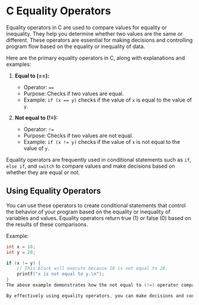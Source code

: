# C Equality Operators

Equality operators in C are used to compare values for equality or inequality. They help you determine whether two values are the same or different. These operators are essential for making decisions and controlling program flow based on the equality or inequality of data.

Here are the primary equality operators in C, along with explanations and examples:

1. **Equal to (==):**
   - Operator: `==`
   - Purpose: Checks if two values are equal.
   - Example: `if (x == y)` checks if the value of `x` is equal to the value of `y`.

2. **Not equal to (!=):**
   - Operator: `!=`
   - Purpose: Checks if two values are not equal.
   - Example: `if (x != y)` checks if the value of `x` is not equal to the value of `y`.

Equality operators are frequently used in conditional statements such as `if`, `else if`, and `switch` to compare values and make decisions based on whether they are equal or not.

## Using Equality Operators

You can use these operators to create conditional statements that control the behavior of your program based on the equality or inequality of variables and values. Equality operators return true (1) or false (0) based on the results of these comparisons.

Example:
```c
int x = 10;
int y = 20;

if (x != y) {
    // This block will execute because 10 is not equal to 20.
    printf("x is not equal to y.\n");
}
The above example demonstrates how the not equal to (!=) operator compares the values of x and y, leading to the execution of the code block when the condition is true.

By effectively using equality operators, you can make decisions and control the flow of your C programs based on the equality or inequality of data.